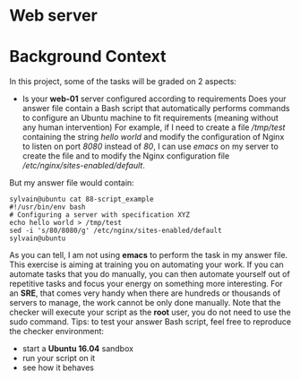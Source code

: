 # Web server


# Background Context
In this project, some of the tasks will be graded on 2 aspects:

- Is your **web-01** server configured according to requirements
Does your answer file contain a Bash script that automatically performs commands to configure an Ubuntu machine to fit requirements (meaning without any human intervention)
For example, if I need to create a file */tmp/test* containing the string *hello world* and modify the configuration of Nginx to listen on port *8080* instead of *80*, I can use *emacs* on my server to create the file and to modify the Nginx configuration file */etc/nginx/sites-enabled/default*.

But my answer file would contain:
```
sylvain@ubuntu cat 88-script_example
#!/usr/bin/env bash
# Configuring a server with specification XYZ
echo hello world > /tmp/test
sed -i 's/80/8080/g' /etc/nginx/sites-enabled/default
sylvain@ubuntu
```
As you can tell, I am not using **emacs** to perform the task in my answer file. This exercise is aiming at training you on automating your work. If you can automate tasks that you do manually, you can then automate yourself out of repetitive tasks and focus your energy on something more interesting. For an **SRE**, that comes very handy when there are hundreds or thousands of servers to manage, the work cannot be only done manually. Note that the checker will execute your script as the **root** user, you do not need to use the sudo command.
Tips: to test your answer Bash script, feel free to reproduce the checker environment:

- start a **Ubuntu 16.04** sandbox
- run your script on it
- see how it behaves
